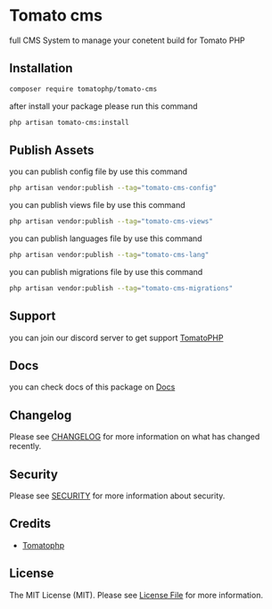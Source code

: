 # Tomato cms

full CMS System to manage your conetent build for Tomato PHP

## Installation

```bash
composer require tomatophp/tomato-cms
```
after install your package please run this command

```bash
php artisan tomato-cms:install
```

## Publish Assets

you can publish config file by use this command

```bash
php artisan vendor:publish --tag="tomato-cms-config"
```

you can publish views file by use this command

```bash
php artisan vendor:publish --tag="tomato-cms-views"
```

you can publish languages file by use this command

```bash
php artisan vendor:publish --tag="tomato-cms-lang"
```

you can publish migrations file by use this command

```bash
php artisan vendor:publish --tag="tomato-cms-migrations"
```

## Support

you can join our discord server to get support [TomatoPHP](https://discord.gg/Xqmt35Uh)

## Docs

you can check docs of this package on [Docs](https://docs.tomatophp.com/plugins/laravel-package-generator)

## Changelog

Please see [CHANGELOG](CHANGELOG.md) for more information on what has changed recently.

## Security

Please see [SECURITY](SECURITY.md) for more information about security.

## Credits

- [Tomatophp](mailto:info@3x1.io)

## License

The MIT License (MIT). Please see [License File](LICENSE.md) for more information.
